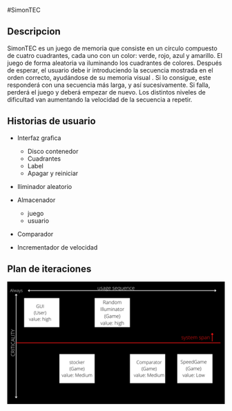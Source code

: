 #SimonTEC

## Descripcion

SimonTEC es un juego de memoria que consiste en un círculo compuesto de cuatro cuadrantes, cada
uno con un color: verde, rojo, azul y amarillo. El juego de forma aleatoria va iluminando los
cuadrantes de colores. Después de esperar, el usuario debe ir introduciendo la secuencia mostrada en el
orden correcto, ayudándose de su memoria visual . Si lo consigue, este responderá con una secuencia más larga, y así sucesivamente. Si
falla, perderá el juego y deberá empezar de nuevo.
Los distintos niveles de dificultad van aumentando la velocidad de la secuencia a repetir.

## Historias de usuario

- Interfaz grafica
    - Disco contenedor
    - Cuadrantes
    - Label
    - Apagar y reiniciar
    
- Iliminador aleatorio

- Almacenador
    - juego
    - usuario
    
- Comparador

- Incrementador de velocidad

## Plan de iteraciones


![alt text][logo1]

[logo1]: https://github.com/juanda0712/SimonTec/raw/gh-pages/planIteraciones.png "Logo Title Text 2"


